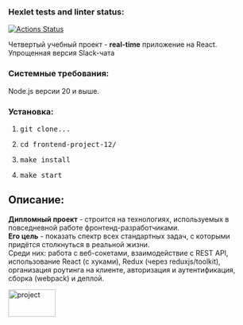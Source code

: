 ### Hexlet tests and linter status:
[![Actions Status](https://github.com/Jenmaru/frontend-project-12/actions/workflows/hexlet-check.yml/badge.svg)](https://github.com/Jenmaru/frontend-project-12/actions)

<p>Четвертый учебный проект - <b>real-time</b> приложение на React.<br>Упрощенная версия Slack-чата</p>

<h3>Системные требования:</h3>
<p>Node.js версии 20 и выше.</p>

<h3>Установка:</h3>
<ol>
    <li><pre>git clone...</pre></li>
    <li><pre>cd frontend-project-12/</pre></li>
    <li><pre>make install</pre></li>
    <li><pre>make start</pre></li>
</ol>

<h2>Описание:</h2>
<p><b>Дипломный проект</b> - строится на технологиях, используемых в повседневной работе фронтенд-разработчиками.<br><b>Его цель</b> - показать спектр всех стандартных задач, с которыми придётся столкнуться в реальной жизни.<br>Среди них: работа с веб-сокетами, взаимодействие с REST API, использование React (с хуками), Redux (через reduxjs/toolkit), организация роутинга на клиенте, авторизация и аутентификация, сборка (webpack) и деплой.</p>
<a href="https://chathexlet.onrender.com" target="_blank"><img src="https://i.ibb.co/vqymdpY/2022-12-23-22-25-27.png" alt="project" style="width: 95px; height: 55px;"></a>
